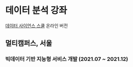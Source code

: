 # 데이터 분석 강좌
[데이터 사이언스 스쿨](https://datascienceschool.net/intro.html) 온라인 버전

## 멀티캠퍼스, 서울
### 빅데이터 기반 지능형 서비스 개발 (2021.07 ~ 2021.12)
